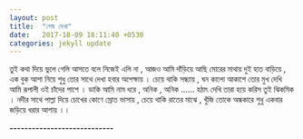 ```yaml
---
layout: post
title:  "শেষ দেখা"
date:   2017-10-09 18:11:40 +0530
categories: jekyll update
---
```

তুই কথা দিয়ে ভুলে গেলি 
আসতে বলে নিজেই এলি না ,
আজও আমি দাঁড়িয়ে আছি মোরের মাথায় 
দুই হাত বাড়িয়ে ,
এক বুক আশা নিয়ে 
শুধু তোর সাথে দেখা হবার অপেক্ষায় ।
চেয়ে থাকি সন্ধ্যায় , ঘন কালো আকাশে 
তোর মুখ দেখি আমি 
রূপালী ওই চাঁদের পাশে ।
ডাকি আমি নাম ধরে ,
অনিক , অনিক ......
হঠাৎ দেখি তারা হয়ে করিস তুই ঝিকমিক ।
নদীর সাথে পাল্লা দিয়ে
চোখের কোণে স্রোত ভাসায় ,
চেয়ে থাকি রাতের মাঝে , খুঁজি তোকে অন্ধকারে 
শুধু একবার জড়িয়ে ধরার আশায় ।।

************----------------------------************
